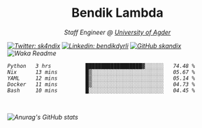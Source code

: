 <h1 align="center"> Bendik Lambda </h1>
<p align="center"><em>Staff Engineer @ <a href="http://www.uia.no">University of Agder</a></p>



[![Twitter: sk4ndix](https://img.shields.io/twitter/follow/sk4ndix?style=social)](https://twitter.com/sk4ndix)
[![Linkedin: bendikdyrli](https://img.shields.io/badge/-bendikdyrli-blue?style=flat-square&logo=Linkedin&logoColor=white&link=https://www.linkedin.com/in/bendikdyrli/)](https://www.linkedin.com/in/bendikdyrli/)
[![GitHub skandix](https://img.shields.io/github/followers/skandix?label=follow&style=social)](https://github.com/skandix)
![Waka Readme](https://github.com/skandix/skandix/workflows/Waka%20Readme/badge.svg)


<!--START_SECTION:waka-->
```text
Python   3 hrs           ██████████████████▓░░░░░░   74.48 % 
Nix      13 mins         █▒░░░░░░░░░░░░░░░░░░░░░░░   05.67 % 
YAML     12 mins         █▒░░░░░░░░░░░░░░░░░░░░░░░   05.14 % 
Docker   11 mins         █▒░░░░░░░░░░░░░░░░░░░░░░░   04.73 % 
Bash     10 mins         █░░░░░░░░░░░░░░░░░░░░░░░░   04.45 % 
```
<!--END_SECTION:waka-->

  <br>
  
![Anurag's GitHub stats](https://github-readme-stats.vercel.app/api?username=skandix&show_icons=true&theme=tokyonight)


